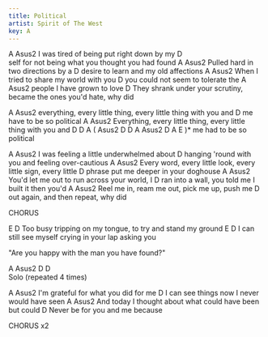 ```yaml
---
title: Political
artist: Spirit of The West
key: A
---
```

A                    Asus2
I was tired of being put right down by my
D                           
self for not being what you thought you had found
A              Asus2
Pulled hard in two directions by a
D
desire to learn and my old affections
A                        Asus2
When I tried to share my world with you
D
you could not seem to tolerate the
A             Asus2
people I have grown to love
D
They shrank under your scrutiny, became the ones you'd hate, why did

A           Asus2
everything, every little thing, every little thing with you and
D
me have to be so political
A           Asus2
Everything, every little thing, every little thing with you and
D            D    A        ( Asus2  D   D   A   Asus2  D  A  E )*
me had to be so political

A                      Asus2
I was feeling a little underwhelmed about
D
hanging 'round with you and feeling over-cautious
A                                         Asus2
Every word, every little look, every little sign, every little
D
phrase put me deeper in your doghouse
A                       Asus2
You'd let me out to run across your world, I
D
ran into a wall, you told me I built it then you'd
A                   Asus2
Reel me in, ream me out, pick me up, push me
D
out again, and then repeat, why did
 
CHORUS

E                                  D
Too busy tripping on my tongue, to try and stand my ground
      E                                          D
I can still see myself crying in your lap asking you
 
"Are you happy with the man you have found?"
 
A       Asus2   D       D  
Solo (repeated 4 times)

A                         Asus2
I'm grateful for what you did for me
      D
I can see things now I never would have seen
      A                        Asus2
And today I thought about what could have been but could
D
Never be for you and me because

CHORUS x2